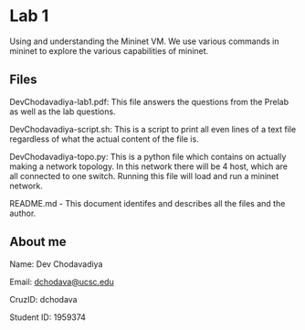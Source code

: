 # Lab 1
Using and understanding the Mininet VM. We use various commands in mininet to explore the various capabilities of mininet. 
## Files
DevChodavadiya-lab1.pdf: This file answers the questions from the Prelab as well as the lab questions. 

DevChodavadiya-script.sh: This is a script to print all even lines of a text file regardless of what the actual content of the file is. 

DevChodavadiya-topo.py: This is a python file which contains on actually making a network topology. In this network there will be 4 host, which are all connected to one switch. Running this file will load and run a mininet network.  

README.md - This document identifes and describes all the files and the author. 



## About me 

Name: Dev Chodavadiya

Email: dchodava@ucsc.edu

CruzID: dchodava

Student ID: 1959374